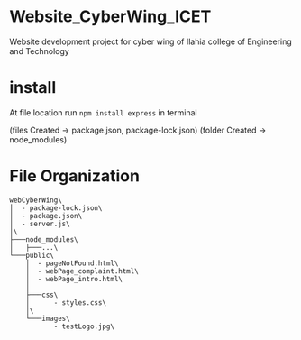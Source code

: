 # Website_CyberWing_ICET
Website development project for cyber wing of Ilahia college of Engineering and Technology


# install
At file location run 
`npm install express`
in terminal

(files Created -> package.json, package-lock.json)
(folder Created -> node_modules)


# File Organization
```
webCyberWing\
│  - package-lock.json\
│  - package.json\
│  - server.js\
│\
├───node_modules\
│   ├───...\
└───public\
    │  - pageNotFound.html\
    │  - webPage_complaint.html\
    │  - webPage_intro.html\
    │
    ├───css\
    │      - styles.css\
    │\
    └───images\
           - testLogo.jpg\

```
